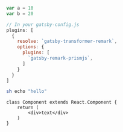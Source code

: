 ```javascript
var a = 10
var b = 20
```

```javascript
// In your gatsby-config.js
plugins: [
  {
    resolve: `gatsby-transformer-remark`,
    options: {
      plugins: [
        `gatsby-remark-prismjs`,
      ]
    }
  }
]
```

```bash
sh echo "hello"
```

```react
class Component extends React.Component {
    return (
        <div>text</div>
    )
}
```
